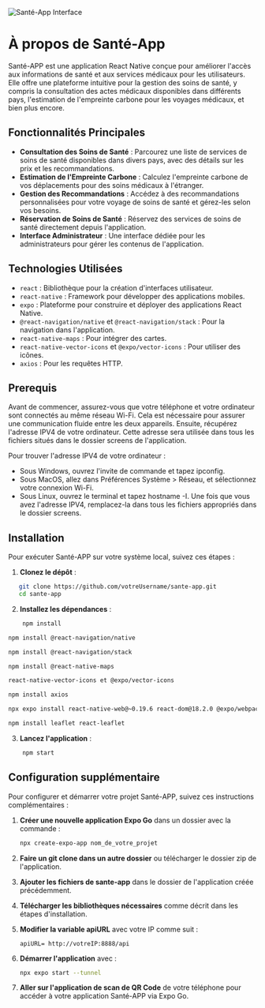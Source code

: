 
![Santé-App Interface](https://github.com/rayanejr/sante-app/blob/main/logo.png)

# À propos de Santé-App

Santé-APP est une application React Native conçue pour améliorer l'accès aux informations de santé et aux services médicaux pour les utilisateurs. Elle offre une plateforme intuitive pour la gestion des soins de santé, y compris la consultation des actes médicaux disponibles dans différents pays, l'estimation de l'empreinte carbone pour les voyages médicaux, et bien plus encore.

## Fonctionnalités Principales

- **Consultation des Soins de Santé** : Parcourez une liste de services de soins de santé disponibles dans divers pays, avec des détails sur les prix et les recommandations.
- **Estimation de l'Empreinte Carbone** : Calculez l'empreinte carbone de vos déplacements pour des soins médicaux à l'étranger.
- **Gestion des Recommandations** : Accédez à des recommandations personnalisées pour votre voyage de soins de santé et gérez-les selon vos besoins.
- **Réservation de Soins de Santé** : Réservez des services de soins de santé directement depuis l'application.
- **Interface Administrateur** : Une interface dédiée pour les administrateurs pour gérer les contenus de l'application.

## Technologies Utilisées

- `react` : Bibliothèque pour la création d'interfaces utilisateur.
- `react-native` : Framework pour développer des applications mobiles.
- `expo` : Plateforme pour construire et déployer des applications React Native.
- `@react-navigation/native` et `@react-navigation/stack` : Pour la navigation dans l'application.
- `react-native-maps` : Pour intégrer des cartes.
- `react-native-vector-icons` et `@expo/vector-icons` : Pour utiliser des icônes.
- `axios` : Pour les requêtes HTTP.

## Prerequis

Avant de commencer, assurez-vous que votre téléphone et votre ordinateur sont connectés au même réseau Wi-Fi. Cela est nécessaire pour assurer une communication fluide entre les deux appareils. Ensuite, récupérez l'adresse IPV4 de votre ordinateur. Cette adresse sera utilisée dans tous les fichiers situés dans le dossier screens de l'application.

Pour trouver l'adresse IPV4 de votre ordinateur :

- Sous Windows, ouvrez l'invite de commande et tapez ipconfig.
- Sous MacOS, allez dans Préférences Système > Réseau, et sélectionnez votre connexion Wi-Fi.
- Sous Linux, ouvrez le terminal et tapez hostname -I.
Une fois que vous avez l'adresse IPV4, remplacez-la dans tous les fichiers appropriés dans le dossier screens.

## Installation

Pour exécuter Santé-APP sur votre système local, suivez ces étapes :

1. **Clonez le dépôt** :

```bash
   git clone https://github.com/votreUsername/sante-app.git
   cd sante-app
```
2. **Installez les dépendances** :

```bash
    npm install
```  
```bash
npm install @react-navigation/native
```
```bash
npm install @react-navigation/stack
```  
```bash
npm install @react-native-maps
``` 
```bash
react-native-vector-icons et @expo/vector-icons
``` 
```bash
npm install axios
``` 
```bash
npx expo install react-native-web@~0.19.6 react-dom@18.2.0 @expo/webpack-config@^19.0.0
```
```bash 
npm install leaflet react-leaflet
```

3. **Lancez l'application** :
```bash
    npm start
```

## Configuration supplémentaire

Pour configurer et démarrer votre projet Santé-APP, suivez ces instructions complémentaires :

1. **Créer une nouvelle application Expo Go** dans un dossier avec la commande : 
   ```bash
   npx create-expo-app nom_de_votre_projet
   ```

2. **Faire un git clone dans un autre dossier** ou télécharger le dossier zip de l'application.

3. **Ajouter les fichiers de sante-app** dans le dossier de l'application créée précédemment.

4. **Télécharger les bibliothèques nécessaires** comme décrit dans les étapes d'installation.

5. **Modifier la variable apiURL** avec votre IP comme suit : 
   ```
   apiURL= http://votreIP:8888/api
   ```

6. **Démarrer l'application** avec : 
   ```bash
   npx expo start --tunnel
   ```

7. **Aller sur l'application de scan de QR Code** de votre téléphone pour accéder à votre application Santé-APP via Expo Go.
